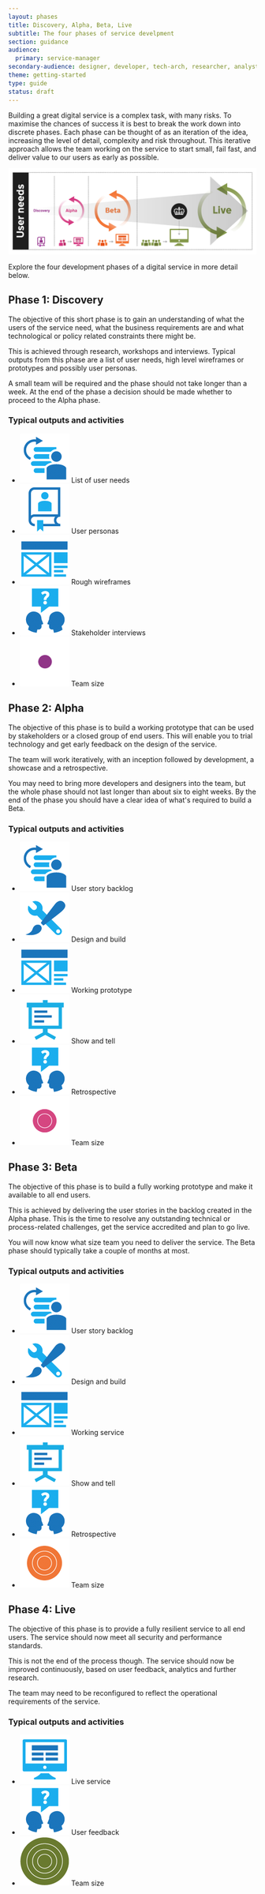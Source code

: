 ```yaml
---
layout: phases
title: Discovery, Alpha, Beta, Live
subtitle: The four phases of service develpment
section: guidance
audience:
  primary: service-manager
secondary-audience: designer, developer, tech-arch, researcher, analyst
theme: getting-started
type: guide
status: draft
---
```



Building a great digital service is a complex task, with many risks. To maximise the chances of success it is best to break the work down into discrete phases. Each phase can be thought of as an iteration of the idea, increasing the level of detail, complexity and risk throughout. This iterative approach allows the team working on the service to start small, fail fast, and deliver value to our users as early as possible.

<img class="phase-diagram" src="/assets/images/DBD_Graph.jpg" alt="Diagram showing the four main development phases of a digital by default service" />

Explore the four development phases of a digital service in more detail below.

 
## Phase 1: Discovery

The objective of this short phase is to gain an understanding of what the users of the service need, what the business requirements are and what technological or policy related constraints there might be.

This is achieved through research, workshops and interviews. Typical outputs from this phase are a list of user needs, high level wireframes or prototypes and possibly user personas.

A small team will be required and the phase should not take longer than a week. At the end of the phase a decision should be made whether to proceed to the Alpha phase.

### Typical outputs and activities

<ul class="phase-activities">
  <li>
    <img class="output" src="/assets/images/pictograms/backlog.png" /> 
    List of user needs
  </li>
  <li>
    <img class="output" src="/assets/images/pictograms/user-needs.png" />
    User personas
  </li>
  <li>
    <img class="output" src="/assets/images/pictograms/prototype.png" /> 
    Rough wireframes
  </li>
  <li>
    <img class="output" src="/assets/images/pictograms/discussion.png" />
    Stakeholder interviews
  </li>
  <li>
    <img class="output" src="/assets/images/pictograms/discovery-small.png" />
    Team size
  </li>
</ul>


## Phase 2: Alpha
The objective of this phase is to build a working prototype that can be used by stakeholders or a closed group of end users. This will enable you to trial technology and get early feedback on the design of the service.

The team will work iteratively, with an inception followed by development, a showcase and a retrospective.

You may need to bring more developers and designers into the team, but the whole phase should not last longer than about six to eight weeks. By the end of the phase you should have a clear idea of what's required to build a Beta.

### Typical outputs and activities

<ul class="phase-activities">
  <li>
    <img class="output" src="/assets/images/pictograms/backlog.png" />
    User story backlog
  </li>
  <li>
    <img class="output" src="/assets/images/pictograms/design-and-build.png" />
    Design and build
  </li>
  <li>
    <img class="output" src="/assets/images/pictograms/prototype.png" />
    Working prototype
  </li>
  <li>
    <img class="output" src="/assets/images/pictograms/presentation.png" />
    Show and tell
  </li>
  <li>
    <img class="output" src="/assets/images/pictograms/discussion.png" />
    Retrospective
  </li>
  <li>
    <img class="output" src="/assets/images/pictograms/alpha-medium.png" />
    Team size
  </li>
</ul>



## Phase 3: Beta

The objective of this phase is to build a fully working prototype and make it available to all end users.

This is achieved by delivering the user stories in the backlog created in the Alpha phase. This is the time to resolve any outstanding technical or process-related challenges, get the service accredited and plan to go live.

You will now know what size team you need to deliver the service. The Beta phase should typically take a couple of months at most.

### Typical outputs and activities

<ul class="phase-activities">
  <li>
    <img class="output" src="/assets/images/pictograms/backlog.png" />
    User story backlog
  </li>
  <li>
    <img class="output" src="/assets/images/pictograms/design-and-build.png" />
    Design and build
  </li>
  <li>
    <img class="output" src="/assets/images/pictograms/prototype.png" />
    Working service
  </li>
  <li>
    <img class="output" src="/assets/images/pictograms/presentation.png" />
    Show and tell
  </li>
  <li>
    <img class="output" src="/assets/images/pictograms/discussion.png" />
    Retrospective
  </li>
  <li>
    <img class="output" src="/assets/images/pictograms/beta-large.png" />
    Team size
  </li>
</ul>



## Phase 4: Live

The objective of this phase is to provide a fully resilient service to all end users. The service should now meet all security and performance standards.

This is not the end of the process though. The service should now be improved continuously, based on user feedback, analytics and further research.

The team may need to be reconfigured to reflect the operational requirements of the service.

### Typical outputs and activities

<ul class="phase-activities">
  <li>
    <img class="output" src="/assets/images/pictograms/website.png" />
    Live service
  </li>
  <li>
    <img class="output" src="/assets/images/pictograms/discussion.png" />
    User feedback
  </li>
  <li>
    <img class="output" src="/assets/images/pictograms/live-larger.png" />
    Team size
  </li>
</ul>